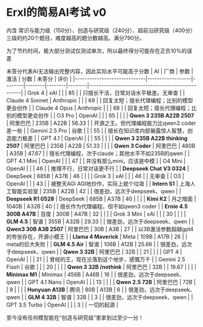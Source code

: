 # Erxl的简易AI考试 v0
内含 常识与能力级（150分）、创造与研究级（240分）、超前沿研究级（400分） 三级的约20个题目，难度越高的题分数越高。满分790分。

为了节约时间，极大部分测试仅测试单次，所以最终得分可能存在正负10%的误差

未答分代表AI无法输出完整内容，因此实际水平可能高于分数
| AI                          | 厂商             | 参数   | 激活   | 分数   | 未答分 | 评价                                             |
|-----------------------------|------------------|--------|--------|--------|--------|--------------------------------------------------|
| Grok 4                      | xAI              |        |        | 85     |        | 只擅长干活，日常对话水平极差。无审查             |
| Claude 4 Sonnet             | Anthropic        |        |        | 69     |        | 回复太短；擅长代理编程；比别的模型更会创作       |
| Claude 4 Opus               | Anthropic        |        |        | 68     |        | 回复太短；擅长代理编程；比别的模型更会创作       |
| O3 Pro                      | OpenAI           |        |        | 65     |        |                                                  |
| **Qwen 3 235B A22B 2507**   | 阿里巴巴         | 235B   | A22B   | 56.33  |        | 开源之王。但代理编程能力比qwen3 coder差一些      |
| Gemini 2.5 Pro              | 谷歌             |        |        | 55     |        | 擅长在知识库内部展露惊人智慧，创造能力极差       |
| GPT 4.1                     | OpenAI           |        |        | 55     |        |                                                  |
| **Qwen 3 235B A22B thinking 2507** | 阿里巴巴  | 235B   | A22B   | 51.33  |        |                                                  |
| **Qwen 3 Coder**            | 阿里巴巴         | 480B   | A35B   | 47.67  |        | 擅长代理编程，次于claude；其他水平不如235B的qwen |
| GPT 4.1 Mini                | OpenAI           |        |        | 47     |        | 并没有那么mini，应该是中模                       |
| O4 Mini                     | OpenAI           |        |        | 46     |        | 推理不行，日常对话更不行                         |
| **Deepseek Chat V3 0324**   | DeepSeek         | 685B   | A37B   | 46     |        |                                                  |
| Grok 3                      | xAI              |        |        | 46     |        | 无审查                                           |
| O3                          | OpenAI           |        |        | 43     |        | 被整天AGI AGI地炒作，实际上就个垃圾              |
| **Intern S1**               | 上海人工智能实验室 | 235B | A22B   | 42     |        | 很差劲，远次于deepseek、qwen                     |
| **Deepseek R1 0528**        | DeepSeek         | 685B   | A37B   | 40     |        |                                                  |
| **Kimi K2**                 | 月之暗面         | 1040B  | A32B   | 40     |        | 擅长作为代理编程，但不如qwen3 coder              |
| **Ernie 4.5 300B A47B**     | 百度             | 300B   | A47B   | 32     |        |                                                  |
| Grok 3 Mini                 | xAI              |        |        | 30     |        |                                                  |
| **GLM 4.5**                 | 智谱             | 355B   | A32B   | 29.33  |        | 很差劲，远次于deepseek、qwen                     |
| **Qwen3 30B A3B 2507**      | 阿里巴巴         | 30B    | A3B    | 27     |        | 以3B激活参数超越gpt4的夸张存在，开源小模王       |
| **Llama 4 Maverick**        | Meta             | 109B   | A17B   | 26     |        | meta的巨大失败                                   |
| **GLM 4.5 Air**             | 智谱             | 106B   | A12B   | 25.66  |        | 很差劲，远次于deepseek、qwen                     |
| **Qwen 3 32B**              | 阿里巴巴         | 32B    |        | 21     |        |                                                  |
| GPT 4                       | OpenAI           |        |        | 21     |        | 曾经的王，现在沦落到这个地步，感慨万千           |
| Gemini 2.5 Flash            | 谷歌             |        |        | 20     |        |                                                  |
| **Qwen 3 32B /nothink**     | 阿里巴巴         | 32B    |        | 19.67  |        |                                                  |
| **Minimax M1**              | Minimax          | 456B   | A46B   | 16     |        | 很差劲，远次于deepseek、qwen                     |
| GPT 4.1 Nano                | OpenAI           |        |        | 13     |        |                                                  |
| **Qwen 2.5 72B**            | 阿里巴巴         | 72B    |        | 9      |        |                                                  |
| **Hunyuan A13B**            | 腾讯             | 80B    | A13B   | 6      |        | 很差劲，远次于deepseek、qwen                     |
| **GLM 4 32B**               | 智谱             | 32B    |        | 3      |        | 很差劲，远次于deepseek、qwen                     |
| GPT 3.5 Turbo               | OpenAI           |        |        | 3      |        | 一切的起源                                       |

至今没有任何模型能在“创造与研究级”里拿到过至少一分！


